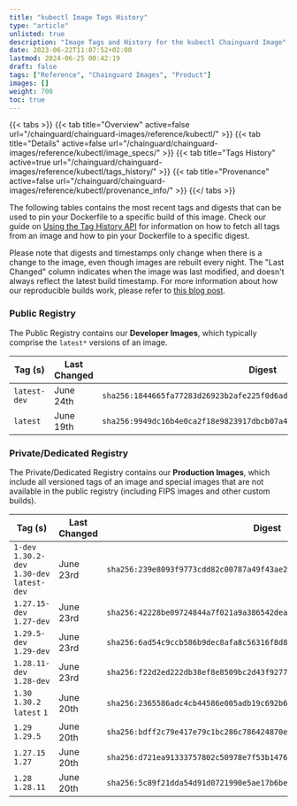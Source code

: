 ```yaml
---
title: "kubectl Image Tags History"
type: "article"
unlisted: true
description: "Image Tags and History for the kubectl Chainguard Image"
date: 2023-06-22T11:07:52+02:00
lastmod: 2024-06-25 00:42:19
draft: false
tags: ["Reference", "Chainguard Images", "Product"]
images: []
weight: 700
toc: true
---
```


{{< tabs >}}
{{< tab title="Overview" active=false url="/chainguard/chainguard-images/reference/kubectl/" >}}
{{< tab title="Details" active=false url="/chainguard/chainguard-images/reference/kubectl/image_specs/" >}}
{{< tab title="Tags History" active=true url="/chainguard/chainguard-images/reference/kubectl/tags_history/" >}}
{{< tab title="Provenance" active=false url="/chainguard/chainguard-images/reference/kubectl/provenance_info/" >}}
{{</ tabs >}}

The following tables contains the most recent tags and digests that can be used to pin your Dockerfile to a specific build of this image. Check our guide on [Using the Tag History API](/chainguard/chainguard-images/using-the-tag-history-api/) for information on how to fetch all tags from an image and how to pin your Dockerfile to a specific digest.

Please note that digests and timestamps only change when there is a change to the image, even though images are rebuilt every night. The "Last Changed" column indicates when the image was last modified, and doesn't always reflect the latest build timestamp. For more information about how our reproducible builds work, please refer to [this blog post](https://www.chainguard.dev/unchained/reproducing-chainguards-reproducible-image-builds).

### Public Registry
The Public Registry contains our **Developer Images**, which typically comprise the `latest*` versions of an image.

| Tag (s)       | Last Changed | Digest                                                                    |
|---------------|--------------|---------------------------------------------------------------------------|
|  `latest-dev` | June 24th    | `sha256:1844665fa77283d26923b2afe225f0d6adec6e08f1beb4e667db4b39e6ae165e` |
|  `latest`     | June 19th    | `sha256:9949dc16b4e0ca2f18e9823917dbcb07a4c44b8a177c4b254abc379163e81bc5` |


### Private/Dedicated Registry
The Private/Dedicated Registry contains our **Production Images**, which include all versioned tags of an image and special images that are not available in the public registry (including FIPS images and other custom builds).

| Tag (s)                                       | Last Changed | Digest                                                                    |
|-----------------------------------------------|--------------|---------------------------------------------------------------------------|
|  `1-dev` `1.30.2-dev` `1.30-dev` `latest-dev` | June 23rd    | `sha256:239e8093f9773cdd82c00787a49f43ae2639b77641deab8e757e71e763a6be9f` |
|  `1.27.15-dev` `1.27-dev`                     | June 23rd    | `sha256:42228be09724844a7f021a9a386542dea37f50b2d71511f14540fe1edaf9d6c9` |
|  `1.29.5-dev` `1.29-dev`                      | June 23rd    | `sha256:6ad54c9ccb586b9dec8afa8c56316f8d85b558a87540cc22b59f09955801efde` |
|  `1.28.11-dev` `1.28-dev`                     | June 23rd    | `sha256:f22d2ed222db38ef8e8509bc2d43f92779248bc86107c2659be733b48f1f3e2b` |
|  `1.30` `1.30.2` `latest` `1`                 | June 20th    | `sha256:2365586adc4cb44586e005adb19c692b6eee44fcd90f2e5b03fba679e382329e` |
|  `1.29` `1.29.5`                              | June 20th    | `sha256:bdff2c79e417e79c1bc286c786424870e6e1d40b51a2777ebe5d27411733f77a` |
|  `1.27.15` `1.27`                             | June 20th    | `sha256:d721ea91333757802c50978e7f53b1476e6a3fef6581b8ed3323f0405a21686e` |
|  `1.28` `1.28.11`                             | June 20th    | `sha256:5c89f21dda54d91d0721990e5ae17b6bedb6ec52e3f5b0fe398366a5041aee7c` |

